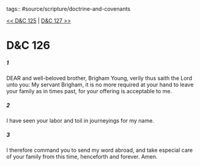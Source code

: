 tags:: #source/scripture/doctrine-and-covenants

[<< D&C 125](doctrine-and-covenants/D&C_125.md) | [D&C 127 >>](doctrine-and-covenants/D&C_127.md)

# D&C 126

##### 1

DEAR and well-beloved brother, Brigham Young, verily thus saith the Lord unto you: My servant Brigham, it is no more required at your hand to leave your family as in times past, for your offering is acceptable to me.

##### 2

I have seen your labor and toil in journeyings for my name.

##### 3

I therefore command you to send my word abroad, and take especial care of your family from this time, henceforth and forever. Amen.

